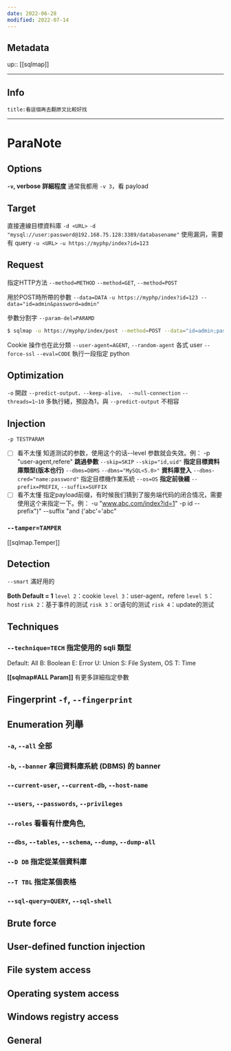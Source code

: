```yaml
---
date: 2022-06-28
modified: 2022-07-14
---
```

## Metadata
up:: [[sqlmap]]

---
## Info
```ad-info
title:看這個再去翻原文比較好找
```
---
# ParaNote
## Options

 **`-v`, verbose 詳細程度**
通常我都用 `-v 3`，看 payload

## Target 
直接連線目標資料庫 `-d <URL>`
`-d "mysql://user:password@192.168.75.128:3389/databasename"`
使用漏洞，需要有 query `-u <URL>`
`-u https://myphp/index?id=123`

## Request
指定HTTP方法 `--method=METHOD` 
`--method=GET`, `--method=POST`

用於POST時所帶的參數 `--data=DATA` 
`-u https://myphp/index?id=123 --data="id=admin&password=admin"`

參數分割字 `--param-del=PARAMD`
```bash
$ sqlmap -u https://myphp/index/post --method=POST --data="id=admin;password=admin" --param-del=";"
```
Cookie 操作也在此分類
`--user-agent=AGENT`, `--random-agent` 各式 user
`--force-ssl`
`--eval=CODE` 執行一段指定 python
## Optimization
`-o` 開啟 `--predict-output，--keep-alive， --null-connection`
`--threads=1~10` 多執行緒，預設為1，與 `--predict-output` 不相容
## Injection
 `-p TESTPARAM`
- [ ] 看不太懂
知道测试的参数，使用这个的话--level 参数就会失效。例： -p "user-agent,refere"
**跳過參數** `--skip=SKIP`
`--skip="id,uid"`
 **指定目標資料庫類型(版本也行)** `--dbms=DBMS` 
`--dbms="MySQL<5.0>"`
**資料庫登入**
`--dbms-cred="name:password"`
指定目標機作業系統 `--os=OS`
**指定前後綴** `--prefix=PREFIX`, `--suffix=SUFFIX` 
- [ ] 看不太懂
指定payload前缀，有时候我们猜到了服务端代码的闭合情况，需要使用这个来指定一下。例： -u "www.abc.com/index?id=1" -p id --prefix")" --suffix "and ('abc'='abc"

### `--tamper=TAMPER`
[[sqlmap.Temper]]
## Detection

`--smart` 滿好用的

**Both Default = 1**
`level 2`：cookie
`level 3`：user-agent，refere
`level 5`：host
`risk 2`：基于事件的测试
`risk 3`：or语句的测试
`risk 4`：update的测试

## Techniques
### `--technique=TECH` 指定使用的 sqli 類型
Default: All
B: Boolean
E: Error
U: Union
S: File System, OS
T: Time

**[[sqlmap#ALL Param]]** 有更多詳細指定參數

## Fingerprint `-f`, `--fingerprint`
## Enumeration 列舉
### `-a`, `--all` 全部
### `-b`, `--banner` 拿回資料庫系統 (DBMS) 的 banner
### `--current-user`, `--current-db`, `--host-name`
### `--users`, `--passwords`, `--privileges`
### `--roles` 看看有什麼角色,
### `--dbs`, `--tables`, `--schema`, `--dump`, `--dump-all`
### `--D DB` 指定從某個資料庫
### `--T TBL` 指定某個表格
### `--sql-query=QUERY`, `--sql-shell`

## Brute force

## User-defined function injection

## File system access

## Operating system access

## Windows registry access

## General